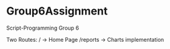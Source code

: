 # Group6Assignment
Script-Programming Group 6

Two Routes:
/ -> Home Page
/reports -> Charts implementation
